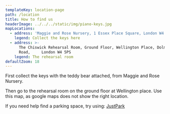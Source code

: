 ```yaml
---
templateKey: location-page
path: /location
title: How to find us
headerImage: ../../../static/img/piano-keys.jpg
mapLocations:
  - address: 'Maggie and Rose Nursery, 1 Essex Place Square, London W4 5UJ'
    legend: Collect the keys here
  - address: >-
      The Chiswick Rehearsal Room, Ground Floor, Wellington Place, Dolman
      Road,     London W4 5PS
    legend: The rehearsal room
defaultZoom: 18
---
```


First collect the keys with the teddy bear attached, from Maggie and Rose Nursery.

Then go to the rehearsal room on the ground floor at Wellington place. Use this map, as google maps does not show the right location.

If you need help find a parking space, try using:
<a href="https://www.justpark.com/search/?q=London+W4+5PS%2C+UK&start_date=02+Aug+2018&end_date=02+Aug+2018&start_time=08%3A00%3A00&end_time=10%3A00%3A00" target="_blank">JustPark</a>

